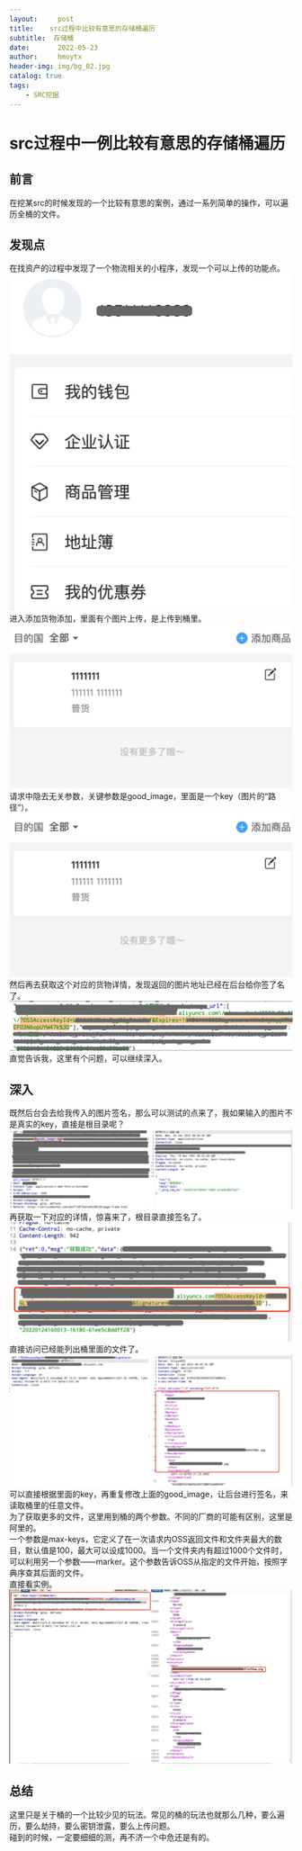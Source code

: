 ```yaml
---
layout:     post
title:    src过程中比较有意思的存储桶遍历
subtitle:  存储桶
date:       2022-05-23
author:     hmoytx
header-img: img/bg_02.jpg
catalog: true
tags:
    - SRC挖掘
---
```

# src过程中一例比较有意思的存储桶遍历

## 前言
在挖某src的时候发现的一个比较有意思的案例，通过一系列简单的操作，可以遍历全桶的文件。    

## 发现点
在找资产的过程中发现了一个物流相关的小程序，发现一个可以上传的功能点。  
![1](/img/220523_app.png)   
进入添加货物添加，里面有个图片上传，是上传到桶里。  
![2](/img/220523_add.png)  
请求中隐去无关参数，关键参数是good_image，里面是一个key（图片的“路径”）。  
![3](/img/220523_add.png)  
然后再去获取这个对应的货物详情，发现返回的图片地址已经在后台给你签了名了。  
![4](/img/220523_sign.png)  
直觉告诉我，这里有个问题，可以继续深入。    

## 深入
既然后台会去给我传入的图片签名，那么可以测试的点来了，我如果输入的图片不是真实的key，直接是根目录呢？  
![5](/img/220523_root.png)  
再获取一下对应的详情，惊喜来了，根目录直接签名了。  
![6](/img/220523_root1.png)  
直接访问已经能列出桶里面的文件了。  
![7](/img/220523_osskey.png)  
可以直接根据里面的key，再重复修改上面的good_image，让后台进行签名，来读取桶里的任意文件。  
为了获取更多的文件，这里用到桶的两个参数。不同的厂商的可能有区别，这里是阿里的。  
一个参数是max-keys，它定义了在一次请求内OSS返回文件和文件夹最大的数目，默认值是100，最大可以设成1000。当一个文件夹内有超过1000个文件时，可以利用另一个参数——marker。这个参数告诉OSS从指定的文件开始，按照字典序查其后面的文件。    
直接看实例。  
![8](/img/220523_list.png)   



## 总结
这里只是关于桶的一个比较少见的玩法。常见的桶的玩法也就那么几种，要么遍历，要么劫持，要么密钥泄露，要么上传问题。  
碰到的时候，一定要细细的测，再不济一个中危还是有的。     



